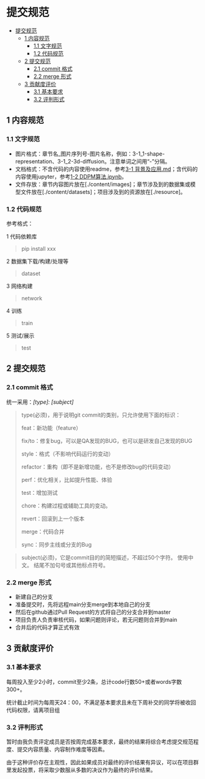 # 提交规范

- [提交规范](#----)
  * [1 内容规范](#1-----)
    + [1.1 文字规范](#1.1-----)
    + [1.2 代码规范](#1.2-----)
  * [2 提交规范](#2-----)
    + [2.1 commit 格式](#21-commit---)
    + [2.2 merge 形式](#22-merge---)
  * [3 贡献度评价](#3------)
    + [3.1 基本要求](#31-----)
    + [3.2 评判形式](#32-----)

## 1 内容规范

### 1.1 文字规范

- 图片格式：章节名_图片序列号-图片名称，例如：3-1_1-shape-representation、3-1_2-3d-diffusion。注意单词之间用“-”分隔。
- 文档格式：不含代码的内容使用readme，参考[3-1 背景及应用.md](./content/3-1%20背景及应用.md)；含代码的内容使用jupyter，参考[1-2 DDPM算法.ipynb](./content/1-2%20DDPM算法.ipynb)。
- 文件存放：章节内容图片放在[./content/images]；章节涉及到的数据集或模型文件放在[./content/datasets]；项目涉及到的资源放在[./resource]。

### 1.2 代码规范
参考格式：

1 代码依赖库
> pip install xxx

2 数据集下载/构建/处理等
> dataset

3 网络构建
> network

4 训练
> train

5 测试/展示
> test

## 2 提交规范

### 2.1 commit 格式
统一采用：*[type]: [subject]*
> type(必须)，用于说明git commit的类别，只允许使用下面的标识：
> 
> feat：新功能（feature）
> 
> fix/to：修复bug，可以是QA发现的BUG，也可以是研发自己发现的BUG
> 
> style：格式（不影响代码运行的变动）
> 
> refactor：重构（即不是新增功能，也不是修改bug的代码变动） 
> 
> perf：优化相关，比如提升性能、体验 
> 
> test：增加测试 
> 
> chore：构建过程或辅助工具的变动。 
> 
> revert：回滚到上一个版本
> 
> merge：代码合并 
> 
> sync：同步主线或分支的Bug

> subject(必须)，它是commit目的的简短描述，不超过50个字符。 使用中文。 结尾不加句号或其他标点符号。


### 2.2 merge 形式

- 新建自己的分支
- 准备提交时，先将远程main分支merge到本地自己的分支
- 然后在github通过Pull Request的方式将自己的分支合并到master
- 项目负责人负责审核代码，如果问题则评论，若无问题则合并到main
- 合并后的代码才算正式有效

## 3 贡献度评价

### 3.1 基本要求
每周投入至少2小时，commit至少2条，总计code行数50+或者words字数300+。

统计截止时间为每周天24：00，不满足基本要求且未在下周补交的同学将被收回代码权限，请离项目组

### 3.2 评判形式
暂时由我负责评定成员是否按周完成基本要求，最终的结果将综合考虑提交规范程度、提交内容质量、内容制作难度等因素。

由于这种评价存在主观性，因此如果成员对最终的评价结果有异议，可以在项目群里发起投票，将采取少数服从多数的决议作为最终的评价结果。



